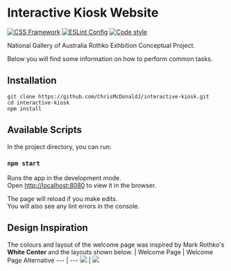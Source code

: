 # Interactive Kiosk Website

[![CSS Framework](https://img.shields.io/badge/CSS_Framework-Bootstrap-563d7c.svg)](https://getbootstrap.com/)
[![ESLint Config](https://img.shields.io/badge/ESLint_Config-Airbnb-fd5c63.svg)](https://github.com/airbnb/javascript)
[![Code style](https://img.shields.io/badge/Code_Style-Prettier-ff69b4.svg)](https://github.com/prettier/prettier)

National Gallery of Australia Rothko Exhbition Conceptual Project.

Below you will find some information on how to perform common tasks.

## Installation

```
git clone https://github.com/ChrisMcDonaldJ/interactive-kiosk.git
cd interactive-kiosk
npm install
```

## Available Scripts

In the project directory, you can run:

### `npm start`

Runs the app in the development mode.<br>
Open [http://localhost:8080](http://localhost:8080) to view it in the browser.

The page will reload if you make edits.<br>
You will also see any lint errors in the console.

## Design Inspiration
The colours and layout of the welcome page was inspired by Mark Rothko's **White Center** and the layouts shown below.
| Welcome Page | Welcome Page Alternative
--- | ---
![](https://cdn.dribbble.com/users/1440512/screenshots/3339911/rothko.png) | ![](https://cdn.dribbble.com/users/1440512/screenshots/3339911/attachments/723797/klimt.png)
